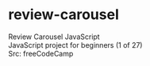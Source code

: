 # review-carousel
 Review Carousel JavaScript <br />
JavaScript project for beginners (1 of 27)<br />
Src: freeCodeCamp

